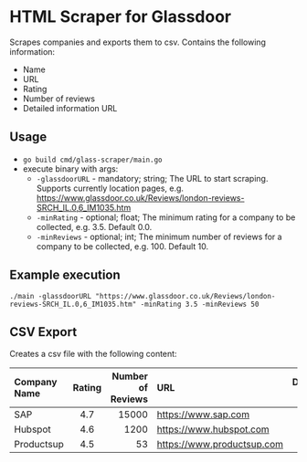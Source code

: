 # HTML Scraper for Glassdoor
Scrapes companies and exports them to csv. Contains the following information:
* Name
* URL
* Rating
* Number of reviews
* Detailed information URL

## Usage
* `go build cmd/glass-scraper/main.go`
* execute binary with args:
  * `-glassdoorURL` - mandatory; string; The URL to start scraping. Supports currently location pages, e.g. https://www.glassdoor.co.uk/Reviews/london-reviews-SRCH_IL.0,6_IM1035.htm
  * `-minRating` - optional; float; The minimum rating for a company to be collected, e.g. 3.5. Default 0.0.
  * `-minReviews` - optional; int; The minimum number of reviews for a company to be collected, e.g. 100. Default 10.

## Example execution
`./main -glassdoorURL "https://www.glassdoor.co.uk/Reviews/london-reviews-SRCH_IL.0,6_IM1035.htm" -minRating 3.5 -minReviews 50`
 
 ## CSV Export
 Creates a csv file with the following content:
 
 | Company Name  | Rating        | Number of Reviews | URL                        | Details URL   |
 |:------------- |:-------------:|------------------:|:--------------------------- |--------------:|
 | SAP           | 4.7           | 15000             | https://www.sap.com        | ...           |
 | Hubspot       | 4.6           | 1200              | https://www.hubspot.com    | ...           |
 | Productsup    | 4.5           | 53                | https://www.productsup.com | ...           |
